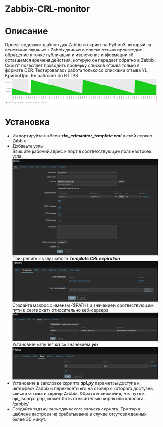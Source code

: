 # Zabbix-CRL-monitor
<h1>Описание</H1>
Проект содержит шаблон для Zabbix и скрипт на Python3, который на основании заданых в Zabbix данных о списке отзыва производит обращение к точке публикации и извлечение информации об оставшемся времени действия, которую он передает обратно в Zabbix. Скрипт позволяет проводить проверку списков отзыва только в формате DER.
Тестировалась работа только со списками отзыва УЦ КриптоПро. Не работает по HTTPS.
<img src="5.png" />
<h1>Установка</H1>
<ul>
<li>
  Импортируйте шаблон <b><i>zbx_crlmonitor_template.xml</i></b> в свой сервер Zabbix
  </li><li>
Добавьте узлы<br />
  Впишите рабочий адрес и порт в соответствующие поля настроек узла.
<img src="1.png" /><br />
Прикрепите к узлу шаблон  <b><i>Template CRL expiration</b></i>
<img src="2.png" /> <br />
Создайте макрос с именем {$PATH} и значением соотвествующим пути к сертифкату относительно веб-сервера
<img src="3.png" /><br />
Установите узлу тег <b><i>crl</b></i> со значением <b><i>yes</b></i>
<img src="4.png" /><br /></li>
<li>Установите в заголовке скрипта <b><I>api.py</i> </b>параметры доступа к интерфесу Zabbix и перенесети его на сервер с которого доступны списки отзыва и сервер Zabbix. Обратите внимание, что путь к api_jsonrpc.php, может быть относительно корня или каталога /zabbix/</li>
  <li>Создайте задачу периодического запуска скрипта. Триггер в шаблоне настроен на срабатывание в случае отсутсвия данных более 30 минут.</li></ui>
